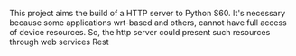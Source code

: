 This project aims the build of a HTTP server to Python S60. It's  necessary because some applications wrt-based and others, cannot have full access of device resources. So, the http server could present such resources through web services Rest